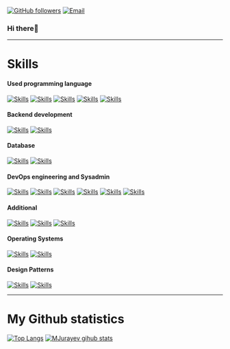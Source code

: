 [![GitHub followers](https://img.shields.io/github/followers/MJurayev?color=%234518f5&logo=github&logoColor=%23403d3d&style=for-the-badge)](https://github.com/users/follow?target=MJurayev)
[![Email](https://img.shields.io/badge/Email-jurayevmansurbek667%40gmail.com-234518f?color=%234518f5&logo=gmail&logoColor=%23403d3d&style=for-the-badge)](mailto:jurayevmansurbek667@gmail.com)

### Hi there👋
-----------------------------------------------------------------
<h1>Skills</h1>
  <h4>Used programming language </h4>
  
  [![Skills](https://img.shields.io/badge/Python-40%25-white?color=%234518f5&logo=python&logoColor=%2390ad3d&style=for-the-badge)](10%)
  [![Skills](https://img.shields.io/badge/Php-90%25-white?color=%234518f5&logo=php&logoColor=%2390ad3d&style=for-the-badge)](10%)
  [![Skills](https://img.shields.io/badge/Javascript-96%25-white?color=%234518f5&logo=javascript&logoColor=%2390ad3d&style=for-the-badge)](10%)
  [![Skills](https://img.shields.io/badge/Shellscript-67%25-white?color=%234518f5&logo=powershell&logoColor=%2390ad3d&style=for-the-badge)](10%)
  [![Skills](https://img.shields.io/badge/Typescript-89%25-white?color=%234518f5&logo=typescript&logoColor=%2390ad3d&style=for-the-badge)](10%)

  <h4>Backend development</h4>
  
  [![Skills](https://img.shields.io/badge/Nodejs-40%25-white?color=%234518f5&logo=nodejs&logoColor=%2390ad3d&style=for-the-badge)](10%)
  [![Skills](https://img.shields.io/badge/Laravel-80%25-white?color=%234518f5&logo=laravel&logoColor=%2390ad3d&style=for-the-badge)](10%)

  <h4>Database</h4>
  
  [![Skills](https://img.shields.io/badge/MongoDb-40%25-white?color=%234518f5&logo=mongodb&logoColor=%2390ad3d&style=for-the-badge)](10%)
  [![Skills](https://img.shields.io/badge/Mysql-80%25-white?color=%234518f5&logo=mysql&logoColor=%2390ad3d&style=for-the-badge)](10%)

  <h4>DevOps engineering and Sysadmin</h4>
  
  [![Skills](https://img.shields.io/badge/Nginx-40%25-white?color=%234518f5&logo=nginx&logoColor=%2390ad3d&style=for-the-badge)](10%)
  [![Skills](https://img.shields.io/badge/Apache-80%25-white?color=%234518f5&logo=apache&logoColor=%2390ad3d&style=for-the-badge)](10%)
  [![Skills](https://img.shields.io/badge/Docker%2CDocker%20Swarm%2CDocker%20Compose-40%25-white?color=%234518f5&logo=docker&logoColor=%2390ad3d&style=for-the-badge)](10%)
  [![Skills](https://img.shields.io/badge/Kubernetes-80%25-white?color=%234518f5&logo=kubernetes&logoColor=%2390ad3d&style=for-the-badge)](10%)
  [![Skills](https://img.shields.io/badge/Github%2Cgitlab%20actions-80%25-white?color=%234518f5&logo=git&logoColor=%2390ad3d&style=for-the-badge)](10%)
  [![Skills](https://img.shields.io/badge/CI%2FCD%20piplines-80%25-white?color=%234518f5&logo=circle&logoColor=%2390ad3d&style=for-the-badge)](10%)
  
  <h4>Additional</h4>
  
  [![Skills](https://img.shields.io/badge/RabbitMQ-80%25-white?color=%234518f5&logo=rabbitmq&logoColor=%2390ad3d&style=for-the-badge)](10%)
  [![Skills](https://img.shields.io/badge/Redis-80%25-white?color=%234518f5&logo=redis&logoColor=%2390ad3d&style=for-the-badge)](10%)
  [![Skills](https://img.shields.io/badge/Websocket%26socket.io-80%25-white?color=%234518f5&logo=websocket&logoColor=%2390ad3d&style=for-the-badge)](10%)
  <h4>Operating Systems</h4>
  
  [![Skills](https://img.shields.io/badge/Linux%20all%20distros%20(deb%2C%20arch)-80%25-white?color=%234518f5&logo=linux&logoColor=%2390ad3d&style=for-the-badge)](10%)
  [![Skills](https://img.shields.io/badge/Windows-80%25-white?color=%234518f5&logo=windows&logoColor=%2390ad3d&style=for-the-badge)](10%)
  
  <h4>Design Patterns</h4>
  
  [![Skills](https://img.shields.io/badge/Solid-80%25-white?color=%234518f5&style=for-the-badge)](10%)
  [![Skills](https://img.shields.io/badge/DRY-80%25-white?color=%234518f5&style=for-the-badge)](10%)

---------------------------------------------------------
<h1>My Github statistics</h1>

[![Top Langs](https://github-readme-stats.vercel.app/api/top-langs/?username=MJurayev&theme=algolia)](https://github.com/MJurayev) [![MJurayev gihub stats](https://github-readme-stats.vercel.app/api?username=MJurayev&show_icons=true&theme=algolia)](https://github.com/MJurayev)

